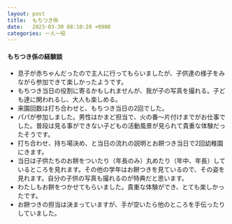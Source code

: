 ```yaml
---
layout: post
title:  もちつき係
date:   2023-03-30 08:10:20 +0900
categories: 一人一役
---
```

#### もちつき係の経験談

- 息子が赤ちゃんだったので主人に行ってもらいましたが、子供達の様子をみながら参加できて楽しかったようです。
- もちつき当日の役割に寄るかもしれませんが、我が子の写真を撮れる。子ども達に関われるし、大人も楽しめる。
- 来園回数は打ち合わせと、もちつき当日の2回でした。
- パパが参加しました。男性はかまど担当で、火の番〜片付けまでがお仕事でした。普段は見る事ができない子どもの活動風景が見られて貴重な体験だったそうです。
- 打ち合わせ、持ち場決め、と当日の流れの説明とお餅つき当日で2回幼稚園にきます。
- 当日は子供たちのお餅をついたり（年長のみ）丸めたり（年中、年長）しているところを見れます。その他の学年はお餅つきを見ているので、その姿を見れます。自分の子供の写真も撮れるのが特典だと思います。
- わたしもお餅をつかせてもらいました。貴重な体験ができ、とても楽しかったです。
- お餅つきの担当は決まっていますが、手が空いたら他のところを手伝ったりしていました。
